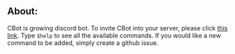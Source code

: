 ## About:

CBot is growing discord bot. To invite CBot into your server, please click [this link](https://discord.com/api/oauth2/authorize?client_id=771769527456890880&permissions=8&scope=bot). Type `$help` to see all the available commands. If you would like a new command to be added, simply create a github issue.
